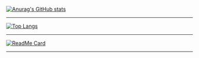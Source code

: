 [![Anurag's GitHub stats](https://github-readme-stats.vercel.app/api?username=toni-d-e-v&layout=compact&theme=synthwave)](https://github.com/anuraghazra/github-readme-stats)

---

[![Top Langs](https://github-readme-stats.vercel.app/api/top-langs/?username=toni-d-e-v&layout=compact&theme=synthwave)]()

---

[![ReadMe Card](https://github-readme-stats.vercel.app/api/pin/?username=RedStoneCoin&repo=redstone&theme=synthwave)](https://github.com/RedStoneCoin/redstone-cb)

---

